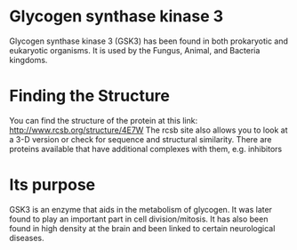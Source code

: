 # Glycogen synthase kinase 3

Glycogen synthase kinase 3 (GSK3) has been found in both prokaryotic and eukaryotic organisms. It is used by the Fungus, Animal, and Bacteria kingdoms.

# Finding the Structure
You can find the structure of the protein at this link: http://www.rcsb.org/structure/4E7W
The rcsb site also allows you to look at a 3-D version or check for sequence and structural similarity.
There are proteins available that have additional complexes with them, e.g. inhibitors

# Its purpose
GSK3 is an enzyme that aids in the metabolism of glycogen. It was later found to play an important part in cell division/mitosis. 
It has also been found in high density at the brain and been linked to certain neurological diseases. 
